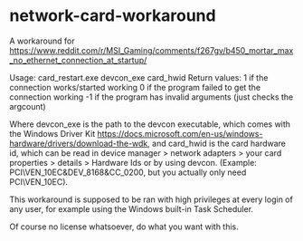 # network-card-workaround
A workaround for https://www.reddit.com/r/MSI_Gaming/comments/f267gv/b450_mortar_max_no_ethernet_connection_at_startup/


Usage: card_restart.exe devcon_exe card_hwid
Return values:
1 if the connection works/started working
0 if the program failed to get the connection working
-1 if the program has invalid arguments (just checks the argcount)

Where devcon_exe is the path to the devcon executable, which comes with the Windows Driver Kit https://docs.microsoft.com/en-us/windows-hardware/drivers/download-the-wdk,
and card_hwid is the card hardware id, which can be read in device manager > network adapters > your card properties > details > Hardware Ids or by using devcon. (Example: PCI\VEN_10EC&DEV_8168&CC_0200, but you actually only need PCI\VEN_10EC).

This workaround is supposed to be ran with high privileges at every login of any user, for example using the Windows built-in Task Scheduler.



Of course no license whatsoever, do what you want with this.
